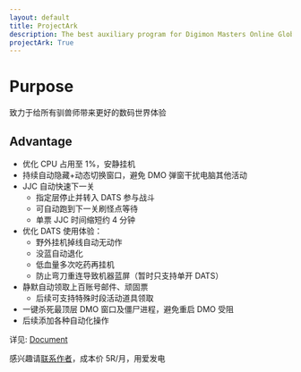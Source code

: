 ```yaml
---
layout: default
title: ProjectArk
description: The best auxiliary program for Digimon Masters Online Global
projectArk: True
---
```

# Purpose
致力于给所有驯兽师带来更好的数码世界体验
## Advantage
- 优化 CPU 占用至 1%，安静挂机
- 持续自动隐藏+动态切换窗口，避免 DMO 弹窗干扰电脑其他活动
- JJC 自动快速下一关
    - 指定层停止并转入 DATS 参与战斗
    - 可自动跑到下一关刷怪点等待
    - 单票 JJC 时间缩短约 4 分钟
- 优化 DATS 使用体验：
    - 野外挂机掉线自动无动作
    - 没蓝自动退化
    - 低血量多次吃药再挂机
    - 防止弯刀重连导致机器蓝屏（暂时只支持单开 DATS）
- 静默自动领取上百账号邮件、顽固票
    - 后续可支持特殊时段活动道具领取
- 一键杀死最顶层 DMO 窗口及僵尸进程，避免重启 DMO 受阻
- 后续添加各种自动化操作

详见: [Document](./document)

感兴趣请[联系作者](/)，成本价 5R/月，用爱发电
